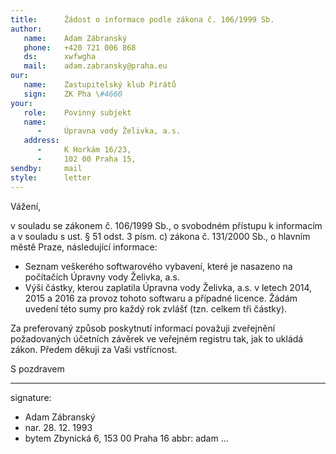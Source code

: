 ```yaml
---
title:      Žádost o informace podle zákona č. 106/1999 Sb.
author:
   name:    Adam Zábranský
   phone:   +420 721 006 868
   ds:      xwfwgha
   mail:    adam.zabransky@praha.eu
our:
   name:    Zastupitelský klub Pirátů
   sign:    ZK Pha \#4660
your:
   role:    Povinný subjekt
   name:    
      -     Úpravna vody Želivka, a.s.  
   address:
      -     K Horkám 16/23, 
      -     102 00 Praha 15,
sendby:     mail
style:      letter
---
```


Vážení,

v souladu se zákonem č. 106/1999 Sb., o svobodném přístupu k informacím a v souladu s ust. § 51 odst. 3 písm. c) zákona č. 131/2000 Sb., o hlavním městě Praze, následující informace: 

* Seznam veškerého softwarového vybavení, které je nasazeno na počítačích Úpravny vody Želivka, a.s.
* Výši částky, kterou zaplatila Úpravna vody Želivka, a.s. v letech 2014, 2015 a 2016 za provoz tohoto softwaru a případné licence. Žádám uvedení této sumy pro každý rok zvlášť (tzn. celkem tři částky).

Za preferovaný způsob poskytnutí informací považuji zveřejnění požadovaných účetních závěrek ve veřejném registru tak, jak to ukládá zákon. Předem děkuji za Vaši vstřícnost.

S pozdravem

---
signature:
  - Adam Zábranský
  - nar. 28. 12. 1993
  - bytem Zbynická 6, 153 00 Praha 16
abbr:       adam
...
